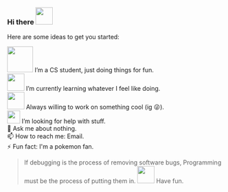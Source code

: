 ### Hi there <img src="https://img.pokemondb.net/sprites/home/normal/pikachu-sinnoh-cap.png" height=40>

Here are some ideas to get you started:

<img src="https://img.pokemondb.net/sprites/black-white/normal/aipom-f.png" height=60> I’m a CS student, just doing things for fun.  
<img src="https://img.pokemondb.net/sprites/x-y/normal/alakazam-mega.png" height=40> I’m currently learning whatever I feel like doing.  
<img src="https://img.pokemondb.net/sprites/black-white/normal/luxray-f.png" height=40> Always willing to work on something cool (ig :stuck_out_tongue_winking_eye:).  
<img src="https://img.pokemondb.net/sprites/bank/normal/garchomp.png" height=30> I’m looking for help with stuff.  
💬 Ask me about nothing.  
📫 How to reach me: Email.  
⚡ Fun fact: I'm a pokemon fan.  
> If debugging is the process of removing software bugs,
> Programming must be the process of putting them in.
<img src="https://img.pokemondb.net/sprites/black-white/normal/snorlax.png" height=40> Have fun.  
